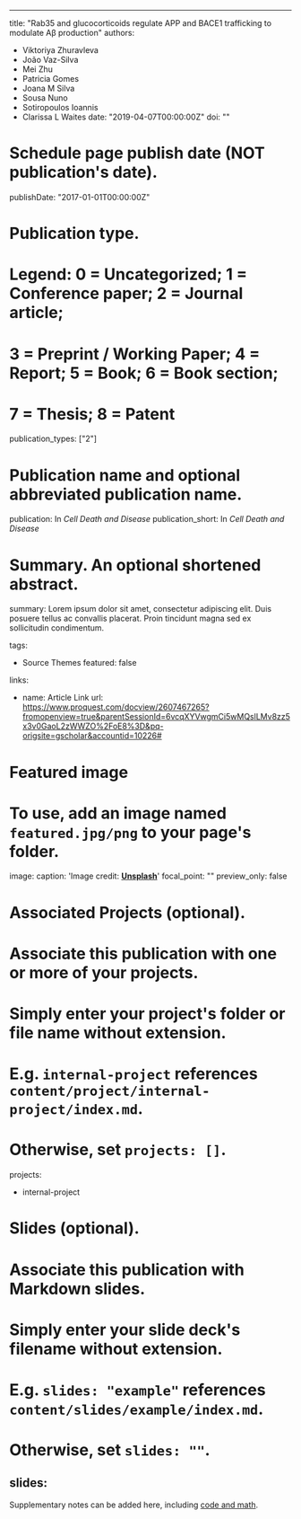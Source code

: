 
---
title: "Rab35 and glucocorticoids regulate APP and BACE1 trafficking to modulate Aβ production"
authors:
- Viktoriya Zhuravleva 
- João Vaz-Silva 
- Mei Zhu 
- Patricia Gomes 
- Joana M Silva
- Sousa Nuno 
- Sotiropoulos Ioannis 
- Clarissa L Waites
date: "2019-04-07T00:00:00Z"
doi: ""

# Schedule page publish date (NOT publication's date).
publishDate: "2017-01-01T00:00:00Z"

# Publication type.
# Legend: 0 = Uncategorized; 1 = Conference paper; 2 = Journal article;
# 3 = Preprint / Working Paper; 4 = Report; 5 = Book; 6 = Book section;
# 7 = Thesis; 8 = Patent
publication_types: ["2"]

# Publication name and optional abbreviated publication name.
publication: In *Cell Death and Disease*
publication_short: In *Cell Death and Disease*


# Summary. An optional shortened abstract.
summary: Lorem ipsum dolor sit amet, consectetur adipiscing elit. Duis posuere tellus ac convallis placerat. Proin tincidunt magna sed ex sollicitudin condimentum.

tags:
- Source Themes
featured: false

links:
- name: Article Link
  url: https://www.proquest.com/docview/2607467265?fromopenview=true&parentSessionId=6vcqXYVwgmCi5wMQslLMv8zz5x3v0GaoL2zWWZO%2FoE8%3D&pq-origsite=gscholar&accountid=10226#

# Featured image
# To use, add an image named `featured.jpg/png` to your page's folder. 
image:
  caption: 'Image credit: [**Unsplash**](https://unsplash.com/photos/s9CC2SKySJM)'
  focal_point: ""
  preview_only: false

# Associated Projects (optional).
#   Associate this publication with one or more of your projects.
#   Simply enter your project's folder or file name without extension.
#   E.g. `internal-project` references `content/project/internal-project/index.md`.
#   Otherwise, set `projects: []`.
projects:
- internal-project

# Slides (optional).
#   Associate this publication with Markdown slides.
#   Simply enter your slide deck's filename without extension.
#   E.g. `slides: "example"` references `content/slides/example/index.md`.
#   Otherwise, set `slides: ""`.
slides:
---

Supplementary notes can be added here, including [code and math](https://sourcethemes.com/academic/docs/writing-markdown-latex/).
